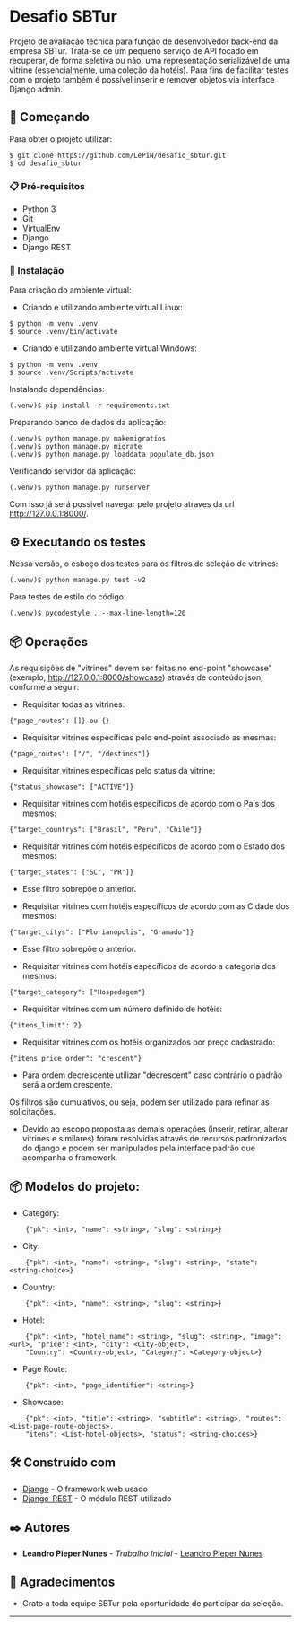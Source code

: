 # Desafio SBTur

Projeto de avaliação técnica para função de desenvolvedor back-end da empresa SBTur. Trata-se de um pequeno serviço de API focado em recuperar, de forma seletiva ou não, uma representação serializável de uma vitrine (essencialmente, uma coleção da hotéis). Para fins de facilitar testes com o projeto também é possível inserir e remover objetos via interface Django admin.

## 🚀 Começando

Para obter o projeto utilizar:

```
$ git clone https://github.com/LePiN/desafio_sbtur.git
$ cd desafio_sbtur
```

### 📋 Pré-requisitos

- Python 3
- Git
- VirtualEnv
- Django
- Django REST


### 🔧 Instalação

Para criação do ambiente virtual:

- Criando e utilizando ambiente virtual Linux:
```
$ python -m venv .venv
$ source .venv/bin/activate
```

- Criando e utilizando ambiente virtual Windows:
```
$ python -m venv .venv
$ source .venv/Scripts/activate
```

Instalando dependências:
```
(.venv)$ pip install -r requirements.txt
```

Preparando banco de dados da aplicação:
```
(.venv)$ python manage.py makemigratios
(.venv)$ python manage.py migrate
(.venv)$ python manage.py loaddata populate_db.json
```

Verificando servidor da aplicação:
```
(.venv)$ python manage.py runserver
```
Com isso já será possivel navegar pelo projeto atraves da url http://127.0.0.1:8000/<end-points>.

## ⚙️ Executando os testes

Nessa versão, o esboço dos testes para os filtros de seleção de vitrines:
```
(.venv)$ python manage.py test -v2
```

Para testes de estilo do código:
```
(.venv)$ pycodestyle . --max-line-length=120
```

## 📦 Operações

As requisições de "vitrines" devem ser feitas no end-point "showcase" (exemplo, http://127.0.0.1:8000/showcase) através de conteúdo json, conforme a seguir:

- Requisitar todas as vitrines:
```
{"page_routes": []} ou {}
```

- Requisitar vitrines específicas pelo end-point associado as mesmas:
```
{"page_routes": ["/", "/destinos"]} 
```

- Requisitar vitrines específicas pelo status da vitrine:
```
{"status_showcase": ["ACTIVE"]} 
```

- Requisitar vitrines com hotéis específicos de acordo com o País dos mesmos:
```
{"target_countrys": ["Brasil", "Peru", "Chile"]}
```

- Requisitar vitrines com hotéis específicos de acordo com o Estado dos mesmos:
```
{"target_states": ["SC", "PR"]}
```
* Esse filtro sobrepõe o anterior.

- Requisitar vitrines com hotéis específicos de acordo com as Cidade dos mesmos:
```
{"target_citys": ["Florianópolis", "Gramado"]}
```
* Esse filtro sobrepõe o anterior.

- Requisitar vitrines com hotéis específicos de acordo a categoria dos mesmos:
```
{"target_category": ["Hospedagem"}
```

- Requisitar vitrines com um número definido de hotéis:
```
{"itens_limit": 2}
```

- Requisitar vitrines com os hotéis organizados por preço cadastrado:
```
{"itens_price_order": "crescent"}
```
* Para ordem decrescente utilizar "decrescent" caso contrário o padrão será a ordem crescente.

Os filtros são cumulativos, ou seja, podem ser utilizado para refinar as solicitações.
* Devido ao escopo proposta as demais operações (inserir, retirar, alterar vitrines e similares) foram resolvidas através de recursos padronizados do django e podem ser manipulados pela interface padrão que acompanha o framework.

## 📦 Modelos do projeto:

- Category:
```
    {"pk": <int>, "name": <string>, "slug": <string>}
```

- City:
```
    {"pk": <int>, "name": <string>, "slug": <string>, "state": <string-choice>}
```

- Country:
```
    {"pk": <int>, "name": <string>, "slug": <string>}
```

- Hotel:
```
    {"pk": <int>, "hotel_name": <string>, "slug": <string>, "image":<url>, "price": <int>, "city": <City-object>,
    "Country": <Country-object>, "Category": <Category-object>}
```

- Page Route:
```
    {"pk": <int>, "page_identifier": <string>}
```

- Showcase:
```
    {"pk": <int>, "title": <string>, "subtitle": <string>, "routes":<List-page-route-objects>, 
    "itens": <List-hotel-objects>, "status": <string-choices>}
```

## 🛠️ Construído com

* [Django](https://docs.djangoproject.com/en/3.1/) - O framework web usado
* [Django-REST](https://pycodestyle.pycqa.org/en/latest/intro.html) - O módulo REST utilizado

## ✒️ Autores

* **Leandro Pieper Nunes** - *Trabalho Inicial* - [Leandro Pieper Nunes](https://github.com/LePiN)

## 🎁 Agradecimentos

* Grato a toda equipe SBTur pela oportunidade de participar da seleção.


---
